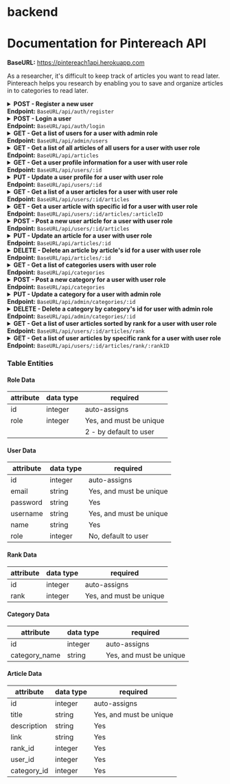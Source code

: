 # backend

# Documentation for Pintereach API

<b>BaseURL:</b> https://pintereach1api.herokuapp.com

As a researcher, it's difficult to keep track of articles you want to read later. Pintereach helps you research by enabling you to save and organize articles in to categories to read later.

<details>
<summary><b>POST - Register a new user</b><br>
<b>Endpoint:</b> <code>BaseURL/api/auth/register</code>
<br>
</summary>
<br>
<br>

Requires an object with a username, password, name, email - all string data types, and role is 1 for admin, and 2 for user:

```
{
	"username": "aaron",
    "password": "qwerty",
    "name": "Aaron",
    "email": "aaron@gmail.com",
    "role": 1
}
```

When successful will return status code of 201 (CREATED), the new user object and a token (example):

```
{
    "data": {
        "id": 5,
        "username": "aaron",
        "name": "Aaron",
        "email": "aaron@gmail.com",
        "role": 1
    },
    "jwt_token": "eyJhbGciOiJIUzI1NiIsInR5cCI6IkpXVCJ9.eyJzdWJqZWN0Ijo1LCJ1c2VybmFtZSI6InVzZXI1Iiwicm9sZSI6MSwiaWF0IjoxNTk3ODc4OTQ2LCJleHAiOjE1OTc4ODYxNDZ9.OAJUXgX_fbQ8djZpFNBxw8ztyPi-FgvPrgv6DlgIILU"
}
```

</details>

<details>
<summary><b>POST - Login a user</b><br>
<b>Endpoint:</b> <code>BaseURL/api/auth/login</code>
<br>
</summary>
<br>
<br>
Requires an object with a username and password, both string data types:

```
{
	"username": "aaron",
	"password": "qwerty"
}
```

When successful will return status code of 200 (OK), the new item object and a token (example):

```
{
    "message": "Welcome to our API, aaron!",
    "jwt_token": "eyJhbGciOiJIUzI1NiIsInR5cCI6IkpXVCJ9.eyJzdWJqZWN0Ijo1LCJ1c2VybmFtZSI6InVzZXI1Iiwicm9sZSI6MSwiaWF0IjoxNTk3ODc4OTk1LCJleHAiOjE1OTc4ODYxOTV9.9qlaKD7OyaS7iDgeNODW7fQpIK3pNxoFhWRcCHHxkmo"
}
```

</details>

<details>
<summary><b>GET - Get a list of users for a user with admin role</b><br>
<b>Endpoint:</b> <code>BaseURL/api/admin/users</code>
<br>
</summary>
<br>
<br>
Admin access restricted endpoint. Token required.
<br>
<br>

When successful will return status code of 200 (OK), and the a list of users:

```
[
    {
        "id": 1,
        "username": "user1",
        "name": "John Doe",
        "email": "john@gmail.com"
    },
    {
        "id": 2,
        "username": "user2",
        "name": "Jane Cimegra",
        "email": "jane@gmail.com"
    },
    {
        "id": 3,
        "username": "user3",
        "name": "Robbin Wilson",
        "email": "robbin@gmail.com"
    },
    {
        "id": 4,
        "username": "user4",
        "name": "Jack Dirreban",
        "email": "jack@gmail.com"
    },
    {
        "id": 5,
        "username": "aaron",
        "name": "Aaron",
        "email": "aaron@gmail.com"
    }
]
```

</details>

<details>
<summary><b>GET - Get a list of all articles of all users for a user with user role</b><br>
<b>Endpoint:</b> <code>BaseURL/api/articles</code>
<br>
</summary>
<br>
<br>
User access endpoint. Token required.
<br>
<br>

When successful will return status code of 200 (OK), and the a list of articles:

```
[
    {
        "id": 1,
        "title": "Microbial OmcZ nanowires",
        "description": "Electric field stimulates production of highly conductive microbial OmcZ nanowires",
        "link": "https://www.nature.com/articles/s41589-020-0623-9"
    },
    {
        "id": 2,
        "title": "Anticancer immune response",
        "description": "Targeted glycan degradation potentiates the anticancer immune response in vivo",
        "link": "https://www.nature.com/articles/s41589-020-0622-x"
    },
    {
        "id": 3,
        "title": "New Habit",
        "description": "How Long Does it Actually Take to Form a New Habit? (Backed by Science)",
        "link": "https://jamesclear.com/new-habit"
    },
    {
        "id": 4,
        "title": "SARS-CoV-2 spike proteins",
        "description": "Structures and distributions of SARS-CoV-2 spike proteins on intact virions",
        "link": "https://www.nature.com/articles/s41586-020-2665-2"
    },
    {
        "id": 5,
        "title": "The Power of Synaptic Pruning",
        "description": "How to Build New Habits by Taking Advantage of Old Ones",
        "link": "https://www.nature.com/articles/s41586-020-2665-2"
    }
]
```

</details>

<details>
<summary><b>GET - Get a user profile information for a user with user role</b><br>
<b>Endpoint:</b> <code>BaseURL/api/users/:id</code>
<br>
</summary>
<br>
<br>
User access restricted endpoint. Token required.
<br>
<br>

When successful will return status code of 200 (OK), and the a user profile information:

```
[
    {
        "id": 2,
        "username": "user2",
        "name": "Jane Cimegra",
        "email": "jane@gmail.com",
        "role": 2
    }
]
```

</details>

<details>
<summary><b>PUT - Update a user profile for a user with user role</b><br>
<b>Endpoint:</b> <code>BaseURL/api/users/:id</code>
<br>
</summary>
<br>
<br>
User access restricted endpoint. Token required.
<br>
<br>
Requires an object with fildes that will be updated:

```
{
    "username": "user5",
    "name": "Masha",
    "email": "masha@gmail.com",
    "role": 2

}
```

When successful will return status code of 200 (OK), and an updated user object :

```
{
    "id": 6,
    "username": "user51",
    "name": "Masha1",
    "email": "mash1a@gmail.com",
    "role": 2
}
```

</details>

<details>
<summary><b>GET - Get a list of a user articles for a user with user role</b><br>
<b>Endpoint:</b> <code>BaseURL/api/users/:id/articles</code>
<br>
</summary>
<br>
<br>
User access restricted endpoint. Token required.
<br>
<br>

When successful will return status code of 200 (OK), and the a list of articles of a user with id:

```
[
    {
        "article_id": 2,
        "user_id": 2,
        "title": "Anticancer immune response",
        "description": "Targeted glycan degradation potentiates the anticancer immune response in vivo",
        "link": "https://www.nature.com/articles/s41589-020-0622-x",
        "category_name": "Hypotheses",
        "category_id": 2,
        "rank_id": 4
    },
    {
        "article_id": 4,
        "user_id": 2,
        "title": "SARS-CoV-2 spike proteins",
        "description": "Structures and distributions of SARS-CoV-2 spike proteins on intact virions",
        "link": "https://www.nature.com/articles/s41586-020-2665-2",
        "category_name": "Research",
        "category_id": 1,
        "rank_id": 1
    }
]
```

</details>

<details>
<summary><b>GET - Get a user article with specific id for a user with user role</b><br>
<b>Endpoint:</b> <code>BaseURL/api/users/:id/articles/:articleID</code>
<br>
</summary>
<br>
<br>
User access restricted endpoint. Token required.
<br>
<br>

When successful will return status code of 200 (OK), and the a user article with articleID:

```
[
    {
        "article_id": 2,
        "user_id": 2,
        "title": "Anticancer immune response",
        "description": "Targeted glycan degradation potentiates the anticancer immune response in vivo",
        "link": "https://www.nature.com/articles/s41589-020-0622-x",
        "category_name": "Hypotheses",
        "category_id": 2,
        "rank_id": 4
    }
]
```

</details>

<details>
<summary><b>POST - Post a new user article for a user with user role</b><br>
<b>Endpoint:</b> <code>BaseURL/api/users/:id/articles</code>
<br>
</summary>
<br>
<br>
User access restricted endpoint. Token required.
<br>
<br>
Requires an object with a title, description, link, category_id, and rank_id:

```
{
    "title": "The New Power Article",
      "description": "How to Build Article created by user2",
      "link": "https://www.nature.com/articles/s41586-020-2665-2",
      "category_id": 3,

      "rank_id": 4

}
```

When successful will return status code of 201 (CREATED), and new article object :

```
{
    "id": 7,
    "title": "The New Power Article",
    "description": "How to Build Article created by user2",
    "link": "https://www.nature.com/articles/s41586-020-2665-2",
    "rank_id": 4,
    "user_id": 2,
    "category_id": 3
}
```

</details>

<details>
<summary><b>PUT - Update an article for a user with user role</b><br>
<b>Endpoint:</b> <code>BaseURL/api/articles/:id</code>
<br>
</summary>
<br>
<br>
User access restricted endpoint. Token required.
<br>
<br>
Requires an object with fildes that will be updated:

```
{
    "title": "The New Power Article",
      "description": "How to Build Article",
      "link": "https://www.nature.com/articles/s41586-020-2665-2",
      "category_id": 2,

      "rank_id": 1

}
```

When successful will return status code of 200 (OK), and an updated article object :

```
{
    "id": 7,
    "title": "The New Power Article updated by user2",
    "description": "How to Build Article updated by user2",
    "link": "https://www.nature.com/articles/s41586-020-2665-2",
    "rank_id": 1,
    "user_id": 2,
    "category_id": 2
}
```

</details>

<details>
<summary><b>DELETE - Delete an article by article's id for a user with user role</b><br>
<b>Endpoint:</b> <code>BaseURL/api/articles/:id</code>
<br>
</summary>
<br>
<br>
User access restricted endpoint. Token required.
<br>
<br>
No body required in the request. 
<br>
<br>
When successful will return an HTTP status code of 200 (OK) and an id of the deleted article. Here is an example:

```
{
    7
}
```

</details>

<details>
<summary><b>GET - Get a list of categories  users with user role</b><br>
<b>Endpoint:</b> <code>BaseURL/api/categories</code>
<br>
</summary>
<br>
<br>
User access endpoint. Token required.
<br>
<br>

When successful will return status code of 200 (OK), and the a list of categories:

```
[
    {
        "id": 1,
        "category_name": "Research"
    },
    {
        "id": 2,
        "category_name": "Hypotheses"
    },
    {
        "id": 3,
        "category_name": "Commentaries"
    },
    {
        "id": 4,
        "category_name": "Psychology"
    }
]
```

</details>

<details>
<summary><b>POST - Post a new category for a user with user role</b><br>
<b>Endpoint:</b> <code>BaseURL/api/categories</code>
<br>
</summary>
<br>
<br>
User access restricted endpoint. Token required.
<br>
<br>
Requires an object with a category_name:

```
{

        "category_name": "Archaeology"
    }
```

When successful will return status code of 201 (CREATED), and new category object :

```
{
    "id": 7,
    "category_name": "Archaeology"
}
```

</details>

<details>
<summary><b>PUT - Update a category for a user with admin role</b><br>
<b>Endpoint:</b> <code>BaseURL/api/admin/categories/:id</code>
<br>
</summary>
<br>
<br>
Admin access restricted endpoint. Token required.
<br>
<br>
Requires an object with fildes that will be updated:

```
{

        "category_name": "Archaeology IIV"
    }
```

When successful will return status code of 200 (OK), and an updated category object :

```
{
    "id": 7,
    "category_name": "Archaeology IIV"
}
```

</details>

<details>
<summary><b>DELETE - Delete a category by category's id for user with admin role</b><br>
<b>Endpoint:</b> <code>BaseURL/api/admin/categories/:id</code>
<br>
</summary>
<br>
<br>
Admin access restricted endpoint. Token required.
<br>
<br>
No body required in the request. Category will be deleted if it is not exist in any articles.
<br>
<br>
When successful will return an HTTP status code of 200 (OK) and an id of the deleted category. Here is an example:

```
{
    7
}
```

</details>

<details>
<summary><b>GET - Get a list of user articles sorted by rank for a user with user role</b><br>
<b>Endpoint:</b> <code>BaseURL/api/users/:id/articles/rank</code>
<br>
</summary>
<br>
<br>
User access restricted endpoint. Token required.
<br>
<br>

When successful will return status code of 200 (OK), and the a list of articles, sorted by rank:

```
[
    {
        "rank": 1,
        "user_id": 2,
        "article_id": 4,
        "title": "SARS-CoV-2 spike proteins",
        "description": "Structures and distributions of SARS-CoV-2 spike proteins on intact virions",
        "link": "https://www.nature.com/articles/s41586-020-2665-2",
        "category_name": "Research",
        "category_id": 1
    },
    {
        "rank": 4,
        "user_id": 2,
        "article_id": 2,
        "title": "Anticancer immune response",
        "description": "Targeted glycan degradation potentiates the anticancer immune response in vivo",
        "link": "https://www.nature.com/articles/s41589-020-0622-x",
        "category_name": "Hypotheses",
        "category_id": 2
    }
]
```

</details>

<details>
<summary><b>GET - Get a list of user articles  by specific rank for a user with user role</b><br>
<b>Endpoint:</b> <code>BaseURL/api/users/:id/articles/rank/:rankID</code>
<br>
</summary>
<br>
<br>
User access restricted endpoint. Token required.
<br>
<br>

When successful will return status code of 200 (OK), and the a list of articles with specific rank:

```
[
    {
        "rank": 4,
        "user_id": 2,
        "article_id": 2,
        "title": "Anticancer immune response",
        "description": "Targeted glycan degradation potentiates the anticancer immune response in vivo",
        "link": "https://www.nature.com/articles/s41589-020-0622-x",
        "category_name": "Hypotheses",
        "category_id": 2
    }
]
```

</details>

### Table Entities

#### Role Data

| attribute | data type | required                |
| --------- | --------- | ----------------------- |
| id        | integer   | auto-assigns            |
| role      | integer   | Yes, and must be unique |
|           |           | 2 - by default to user  |

#### User Data

| attribute | data type | required                |
| --------- | --------- | ----------------------- |
| id        | integer   | auto-assigns            |
| email     | string    | Yes, and must be unique |
| password  | string    | Yes                     |
| username  | string    | Yes, and must be unique |
| name      | string    | Yes                     |
| role      | integer   | No, default to user     |

#### Rank Data

| attribute | data type | required                |
| --------- | --------- | ----------------------- |
| id        | integer   | auto-assigns            |
| rank      | integer   | Yes, and must be unique |

#### Category Data

| attribute     | data type | required                |
| ------------- | --------- | ----------------------- |
| id            | integer   | auto-assigns            |
| category_name | string    | Yes, and must be unique |

#### Article Data

| attribute   | data type | required                |
| ----------- | --------- | ----------------------- |
| id          | integer   | auto-assigns            |
| title       | string    | Yes, and must be unique |
| description | string    | Yes                     |
| link        | string    | Yes                     |
| rank_id     | integer   | Yes                     |
| user_id     | integer   | Yes                     |
| category_id | integer   | Yes                     |
